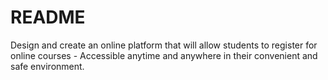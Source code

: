 # README #

Design and create an online platform that will allow students to register for online courses - Accessible anytime and anywhere in their convenient and safe environment.
